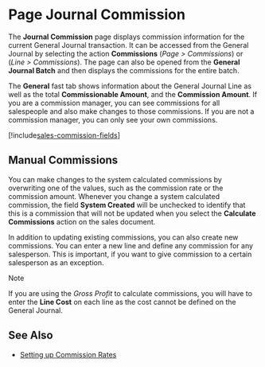 # Page Journal Commission

The **Journal Commission** page displays commission information for the current General Journal transaction. It can be accessed from the General Journal by selecting the action **Commissions** (*Page > Commissions*) or (*Line > Commissions*). The page can also be opened from the **General Journal Batch** and then displays the commissions for the entire batch.

The **General** fast tab shows information about the General Journal Line as well as the total **Commissionable Amount**, and the **Commission Amount**. If you are a commission manager, you can see commissions for all salespeople and also make changes to those commissions. If you are not a commission manager, you can only see your own commissions.

[!include[sales-commission-fields](includes/sales-commission-fields.md)]

## Manual Commissions

You can make changes to the system calculated commissions by overwriting one of the values, such as the commission rate or the commission amount. Whenever you change a system calculated commission, the field **System Created** will be unchecked to identify that this is a commission that will not be updated when you select the **Calculate Commissions** action on the sales document.

In addition to updating existing commissions, you can also create new commissions. You can enter a new line and define any commission for any salesperson. This is important, if you want to give commission to a certain salesperson as an exception.

> [!NOTE]
> If you are using the *Gross Profit* to calculate commissions, you will have to enter the **Line Cost** on each line as the cost cannot be defined on the General Journal.

## See Also

- [Setting up Commission Rates](commission-rate-setup.md)
